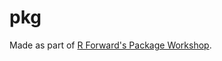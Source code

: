 # pkg
Made as part of [R Forward's Package Workshop](https://github.com/forwards/workshops/tree/master/Chicago2019). 
